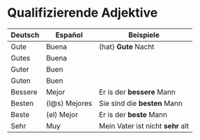 # Qualifizierende Adjektive

| Deutsch         | Español         | Beispiele                           |
| ----------------|-----------------|-------------------------------------|
| Gute            | Buena           | (hat) **Gute** Nacht                |
| Gutes           | Buena           |                                     |
| Guter           | Buen            |                                     |
| Guten           | Buen            |                                     |
| Bessere         | Mejor           | Er is der **bessere** Mann          |
| Besten          | (l@s) Mejores   | Sie sind die **besten** Mann        |
| Beste           | (el) Mejor      | Er is der **beste** Mann            |
| Sehr            | Muy             | Mein Vater ist nicht **sehr** alt   |
